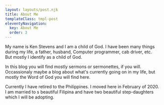 ```yaml
---
layout: layouts/post.njk
title: About Me
templateClass: tmpl-post
eleventyNavigation:
  key: About Me
  order: 3
---
```


My name is Ken Stevens and I am a child of God. I have been many things during my life, a father, husband, Computer programmer, cab driver, etc. But mostly I identify as a child of God.

In this blog you will find mostly sermons or sermonettes, if you will. Occassionaly maybe a blog about what's currently going on in my life, but mostly the Word of God  you will find here.

Currently I have retired to the Philippines. I moved here in February of 2020. I am married to s beautiful Filipina and have two  beautiful step-daughters which I will be adopting.
